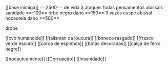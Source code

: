 [[base inimiga]]
==2500== de vida 3 ataques fodas 
pensamentos abissais sanidade ==-100==
orbe negro dano ==150== 3 vezes
cuspe abissal nocauteia dano ==500==

drope 

[[ovo humanoide]]
[[talisman da loucura]]
[[boneco rasgado]]
[[frasco verde escuro]]
[[coroa de espinhos]]
[[botas decoradas]]
[[calça de ferro negro]]


[[nocauteamento]]
[[Corrupção]]
[[insanidade]]

